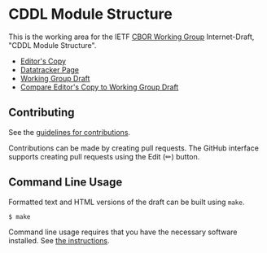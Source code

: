 # CDDL Module Structure

This is the working area for the IETF [CBOR Working Group](https://datatracker.ietf.org/group/cbor/documents/) Internet-Draft, "CDDL Module Structure".

* [Editor's Copy](https://cbor-wg.github.io/cddl-modules/#go.draft-ietf-cbor-cddl-modules.html)
* [Datatracker Page](https://datatracker.ietf.org/doc/draft-ietf-cbor-cddl-modules)
* [Working Group Draft](https://datatracker.ietf.org/doc/html/draft-ietf-cbor-cddl-modules)
* [Compare Editor's Copy to Working Group Draft](https://cbor-wg.github.io/cddl-modules/#go.draft-ietf-cbor-cddl-modules.diff)


## Contributing

See the
[guidelines for contributions](https://github.com/cbor-wg/cddl-modules/blob/main/CONTRIBUTING.md).

Contributions can be made by creating pull requests.
The GitHub interface supports creating pull requests using the Edit (✏) button.


## Command Line Usage

Formatted text and HTML versions of the draft can be built using `make`.

```sh
$ make
```

Command line usage requires that you have the necessary software installed.  See
[the instructions](https://github.com/martinthomson/i-d-template/blob/main/doc/SETUP.md).


